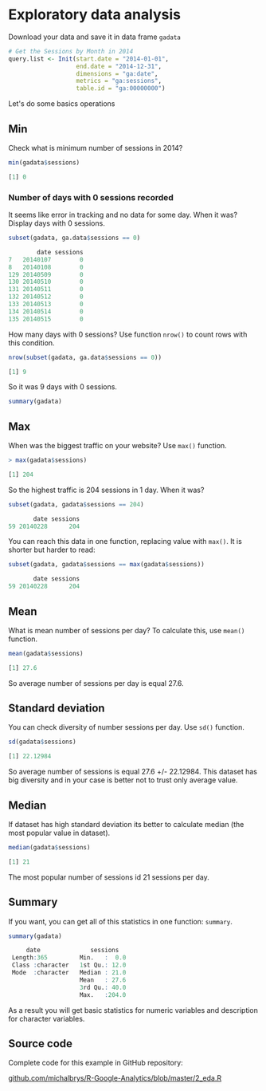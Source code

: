 # Exploratory data analysis

Download your data and save it in data frame `gadata`

```r
# Get the Sessions by Month in 2014
query.list <- Init(start.date = "2014-01-01",
                   end.date = "2014-12-31",
                   dimensions = "ga:date",
                   metrics = "ga:sessions",
                   table.id = "ga:00000000")
```

Let's do some basics operations

## Min

Check what is minimum number of sessions in 2014?

```r
min(gadata$sessions)
```

```r
[1] 0
```

### Number of days with 0 sessions recorded

It seems like error in tracking and no data for some day. When it was? Display days with 0 sessions.

```r
subset(gadata, ga.data$sessions == 0)
```

```r
        date sessions
7   20140107        0
8   20140108        0
129 20140509        0
130 20140510        0
131 20140511        0
132 20140512        0
133 20140513        0
134 20140514        0
135 20140515        0
```

How many days with 0 sessions? Use function `nrow()` to count rows with this condition.

```r
nrow(subset(gadata, ga.data$sessions == 0))
```

```r
[1] 9
```

So it was 9 days with 0 sessions.

```r
summary(gadata)
```

## Max

When was the biggest traffic on your website? Use `max()` function.

```r
> max(gadata$sessions)
```

```r
[1] 204
```

So the highest traffic is 204 sessions in 1 day. When it was?

```r
subset(gadata, gadata$sessions == 204)
```

```r
       date sessions
59 20140228      204
```

You can reach this data in one function, replacing value with `max()`. It is shorter but harder to read:

```r
subset(gadata, gadata$sessions == max(gadata$sessions))
```

```r
       date sessions
59 20140228      204
```

## Mean

What is mean number of sessions per day? To calculate this, use `mean()` function.

```r
mean(gadata$sessions)
```

```r
[1] 27.6
```

So average number of sessions per day is equal 27.6.

## Standard deviation

You can check diversity of number sessions per day. Use `sd()` function.

```r
sd(gadata$sessions)
```

```r
[1] 22.12984
```

So average number of sessions is equal 27.6 +\/- 22.12984. This dataset has big diversity and in your case is better not to trust only average value.

## Median

If dataset has high standard deviation its better to calculate median \(the most popular value in dataset\).

```r
median(gadata$sessions)
```

```r
[1] 21
```

The most popular number of sessions id 21 sessions per day.

## Summary

If you want, you can get all of this statistics in one function: `summary`.

```r
summary(gadata)
```

```r
     date              sessions    
 Length:365         Min.   :  0.0  
 Class :character   1st Qu.: 12.0  
 Mode  :character   Median : 21.0  
                    Mean   : 27.6  
                    3rd Qu.: 40.0  
                    Max.   :204.0  
```

As a result you will get basic statistics for numeric variables and description for character variables.

## Source code

Complete code for this example in GitHub repository:

[github.com\/michalbrys\/R-Google-Analytics\/blob\/master\/2\_eda.R](https://github.com/michalbrys/R-Google-Analytics/blob/master/2_eda.R)


